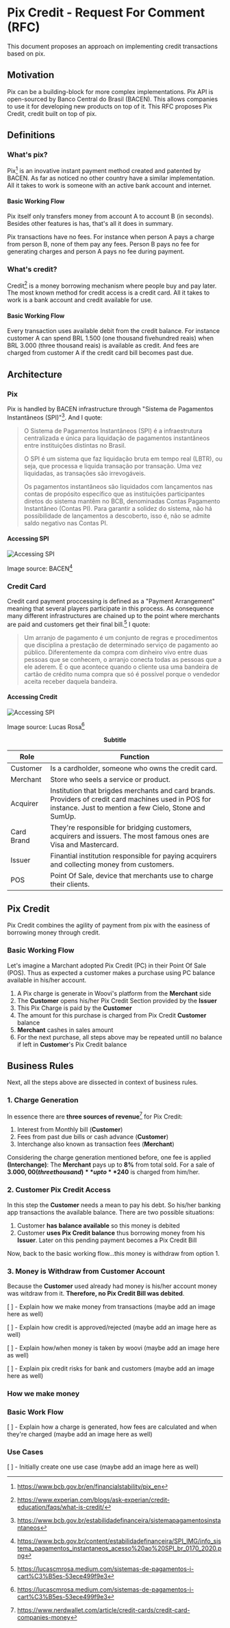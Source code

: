 # Pix Credit - Request For Comment (RFC)

This document proposes an approach on implementing credit transactions based on pix.

## Motivation

Pix can be a building-block for more complex implementations. Pix API is open-sourced by Banco Central do Brasil (BACEN). This allows companies to use it for developing new products on top of it. This RFC proposes Pix Credit, credit built on top of pix. 

## Definitions

### What's pix?

Pix[^1] is an inovative instant payment method created and patented by BACEN. As far as noticed no other country have a similar implementation. All it takes to work is someone with an active bank account and internet. 

#### Basic Working Flow

Pix itself only transfers money from account A to account B (in seconds). Besides other features is has, that's all it does in summary. 

Pix transactions have no fees. For instance when person A pays a charge from person B, none of them pay any fees. Person B pays no fee for generating charges and person A pays no fee during payment. 

### What's credit?

Credit[^2] is a money borrowing mechanism where people buy and pay later. The most known method for credit access is a credit card. All it takes to work is a bank account and credit available for use. 

#### Basic Working Flow 

Every transaction uses available debit from the credit balance. For instance customer A can spend BRL 1.500 (one thousand fivehundred reais) when BRL 3.000 (three thousand reais) is available as credit. And fees are charged from customer A if the credit card bill becomes past due. 

## Architecture

### Pix 

Pix is handled by BACEN infrastructure through "Sistema de Pagamentos Instantâneos (SPI)"[^3]. And I quote: 

>O Sistema de Pagamentos Instantâneos (SPI) é a infraestrutura centralizada e única para liquidação de pagamentos instantâneos entre instituições distintas no Brasil.
>
>O SPI é um sistema que faz liquidação bruta em tempo real (LBTR), ou seja, que processa e liquida transação por transação. Uma vez liquidadas, as transações são irrevogáveis.
>
>Os pagamentos instantâneos são liquidados com lançamentos nas contas de propósito específico que as instituições participantes diretos do sistema mantêm no BCB, denominadas Contas Pagamento Instantâneo (Contas PI). Para garantir a solidez do sistema, não há possibilidade de lançamentos a descoberto, isso é, não se admite saldo negativo nas Contas PI.

#### Accessing SPI

![Accessing SPI](./assets/pix-architecture-bacen.png "accessing spi")

Image source: BACEN[^4]
 
### Credit Card

Credit card payment proccessing is defined as a "Payment Arrangement" meaning that several players participate in this process. As consequence many different infrastructures are chained up to the point where merchants are paid and customers get their final bill.[^5] I quote: 

>Um arranjo de pagamento é um conjunto de regras e procedimentos que disciplina a prestação de determinado serviço de pagamento ao público. Diferentemente da compra com dinheiro vivo entre duas pessoas que se conhecem, o arranjo conecta todas as pessoas que a ele aderem. É o que acontece quando o cliente usa uma bandeira de cartão de crédito numa compra que só é possível porque o vendedor aceita receber daquela bandeira.

#### Accessing Credit

![Accessing SPI](./assets/credit-card-architecture.webp "accessing credit")

Image source: Lucas Rosa[^5]

**<p align="center">Subtitle</p>**

| Role       | Function                                                                                                         |
|------------|------------------------------------------------------------------------------------------------------------------|
| Customer   | Is a cardholder, someone who owns the credit card.                                                               |
| Merchant   | Store who seels a service or product.                                                                            |
| Acquirer   | Institution that brigdes merchants and card brands. Providers of credit card machines used in POS for instance. Just to mention a few Cielo, Stone and SumUp.                                                             |
| Card Brand | They're responsible for bridging customers, acquirers and issuers. The most famous ones are Visa and Mastercard. |
| Issuer     | Finantial institution responsible for paying acquirers and collecting money from customers.                      |
| POS        | Point Of Sale, device that merchants use to charge their clients.                                                |

## Pix Credit

Pix Credit combines the agility of payment from pix with the easiness of borrowing money through credit. 

### Basic Working Flow

Let's imagine a Marchant adopted Pix Credit (PC) in their Point Of Sale (POS). Thus as expected a customer makes a purchase using PC balance available in his/her account. 

1. A Pix charge is generate in Woovi's platform from the **Merchant** side
2. The **Customer** opens his/her Pix Credit Section provided by the **Issuer**
3. This Pix Charge is paid by the **Customer**
4. The amount for this purchase is charged from Pix Credit **Customer** balance
5. **Merchant** cashes in sales amount
6. For the next purchase, all steps above may be repeated untill no balance if left in **Customer**'s Pix Credit balance 

## Business Rules

Next, all the steps above are dissected in context of business rules. 

### 1. Charge Generation

In essence there are **three sources of revenue**[^6] for Pix Credit: 

1. Interest from Monthly bill (**Customer**)
2. Fees from past due bills or cash advance (**Customer**)
3. Interchange also known as transaction fees (**Merchant**)

Considering the charge generation mentioned before, one fee is applied **(Interchange)**:  The **Merchant** pays up to **8%** from total sold. For a sale of **$3.000,00 (three thousand)** up to **$240** is charged from  him/her. 

### 2. Customer Pix Credit Access

In this step the **Customer** needs a mean to pay his debt. So his/her banking app transactions the available balance. There are two possible situations: 

1. Customer **has balance available** so this money is debited
2. Customer **uses Pix Credit balance** thus borrowing money from his **Issuer**. Later on this pending payment becomes a Pix Credit Bill

Now, back to the basic working flow...this money is withdraw from option 1.

### 3. Money is Withdraw from Customer Account

Because the **Customer** used already had money is his/her account money was witdraw from it. **Therefore, no Pix Credit Bill was debited**.

[ ] - Explain how we make money from transactions (maybe add an image here as well)

[ ] - Explain how credit is approved/rejected (maybe add an image here as well)



[ ] - Explain how/when money is taken by woovi (maybe add an image here as well)

[ ] - Explain pix credit risks for bank and customers (maybe add an image here as well)

### How we make money

### Basic Work Flow

[ ] - Explain how a charge is generated, how fees are calculated and when they're charged (maybe add an image here as well)

### Use Cases

[ ] - Initially create one use case (maybe add an image here as well)

[^1]:https://www.bcb.gov.br/en/financialstability/pix_en
[^2]:https://www.experian.com/blogs/ask-experian/credit-education/faqs/what-is-credit/
[^3]:https://www.bcb.gov.br/estabilidadefinanceira/sistemapagamentosinstantaneos
[^4]:https://www.bcb.gov.br/content/estabilidadefinanceira/SPI_IMG/info_sistema_pagamentos_instantaneos_acesso%20ao%20SPI_br_0170_2020.png
[^5]:https://lucascmrosa.medium.com/sistemas-de-pagamentos-i-cart%C3%B5es-53ece499f9e3
[^6]:https://www.nerdwallet.com/article/credit-cards/credit-card-companies-money